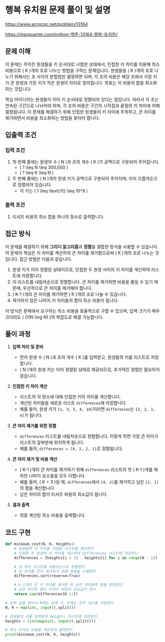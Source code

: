 # 행복 유치원 문제 풀이 및 설명

<https://www.acmicpc.net/problem/13164>

<https://mayquartet.com/python-백준-13164-행복-유치원/>

## 문제 이해

이 문제는 주어진 원생들을 키 순서대로 나열한 상태에서, 인접한 키 차이를 이용해 최소 비용으로 \( K \)개의 조로 나누는 방법을 구하는 문제입니다. 원생들을 \( K \)개의 조로 나누기 위해서는 조 사이의 분할점만 결정하면 되며, 각 조의 비용은 해당 조에서 가장 키가 큰 원생과 가장 키가 작은 원생의 차이로 정의됩니다. 목표는 이 비용의 합을 최소화하는 것입니다.

핵심 아이디어는 원생들이 이미 키 순서대로 정렬되어 있다는 점입니다. 따라서 각 조는 연속된 구간으로 나뉘어야 하며, 각 조의 비용은 구간의 시작점과 끝점의 키 차이에 의해 결정됩니다. 이 문제를 해결하기 위해 인접한 원생들의 키 차이에 주목하고, 큰 차이를 제거하면서 비용을 최소화하는 방법을 찾아야 합니다.

## 입출력 조건

### 입력 조건

1. 첫 번째 줄에는 원생의 수 \( N \)과 조의 개수 \( K \)가 공백으로 구분되어 주어집니다.
   - \( 1 \leq N \leq 300,000 \)
   - \( 1 \leq K \leq N \)
2. 두 번째 줄에는 \( N \)개의 원생 키가 공백으로 구분되어 주어지며, 이미 오름차순으로 정렬되어 있습니다.
   - 각 키는 \( 1 \leq \text{키} \leq 10^9 \)

### 출력 조건

1. 티셔츠 비용의 최소 합을 하나의 정수로 출력합니다.

## 접근 방식

이 문제를 해결하기 위해 **그리디 알고리즘**과 **정렬**을 결합한 방식을 사용할 수 있습니다. 이 문제의 핵심은 키 차이를 계산하여 큰 차이를 제거함으로써 \( K \)개의 조로 나누는 것입니다. 접근 방법은 다음과 같습니다.

1. 원생 키가 이미 정렬된 상태이므로, 인접한 두 원생 사이의 키 차이를 계산하여 리스트에 저장합니다.
2. 이 리스트를 내림차순으로 정렬합니다. 큰 차이를 제거하면 비용을 줄일 수 있기 때문에, 우선적으로 큰 차이를 제거해야 합니다.
3. \( K-1 \)개의 큰 차이를 제거하면 \( K \)개의 조로 나눌 수 있습니다.
4. 제거하지 않은 나머지 키 차이들의 합이 최소 비용이 됩니다.

이 방식은 문제에서 요구하는 최소 비용을 효율적으로 구할 수 있으며, 입력 크기가 매우 크더라도 \( O(N \log N) \)의 복잡도로 해결 가능합니다.

## 풀이 과정

1. **입력 처리 및 준비**

   - 먼저 원생 수 \( N \)과 조의 개수 \( K \)를 입력받고, 원생들의 키를 리스트로 저장합니다.
   - \( N \)개의 원생 키는 이미 정렬된 상태로 제공되므로, 추가적인 정렬은 필요하지 않습니다.

2. **인접한 키 차이 계산**

   - 리스트의 각 원소에 대해 인접한 키의 차이를 계산합니다.
   - 계산된 차이들을 새로운 리스트 `differences`에 저장합니다.
   - 예를 들어, 원생 키가 `[1, 3, 5, 6, 10]`이라면 `differences`는 `[2, 2, 1, 4]`가 됩니다.

3. **큰 차이 제거를 위한 정렬**

   - `differences` 리스트를 내림차순으로 정렬합니다. 이렇게 하면 가장 큰 차이가 리스트의 앞부분에 위치하게 됩니다.
   - 예를 들어, `differences = [4, 2, 2, 1]`로 정렬됩니다.

4. **큰 차이 제거 및 비용 계산**

   - \( K-1 \)개의 큰 차이를 제거하기 위해 `differences` 리스트의 첫 \( K-1 \)개를 제외한 나머지 요소들을 모두 더합니다.
   - 예를 들어, \( K = 3 \)일 때, `differences`에서 `[4, 2]`를 제거하고 남은 `[2, 1]`의 합을 계산합니다.
   - 남은 차이의 합이 티셔츠 비용의 최소값이 됩니다.

5. **결과 출력**
   - 최종 계산된 최소 비용을 출력합니다.

## 코드 구현

```python
def minimum_cost(N, K, heights):
    # 원생들의 키 차이를 저장할 리스트를 계산한다
    # 인접한 두 원생의 키 차이를 계산하여 differences 리스트에 저장한다
    differences = [heights[i + 1] - heights[i] for i in range(N - 1)]

    # 키 차이 리스트를 내림차순으로 정렬한다
    # 큰 차이를 먼저 제거하기 위해 정렬을 수행한다
    differences.sort(reverse=True)

    # K-1개의 큰 키 차이를 제거한 뒤 남은 차이들의 합을 반환한다
    # 남은 차이의 합이 티셔츠 비용의 최소값이 된다
    return sum(differences[K-1:])

# 입력 값을 받아서 N에는 원생 수, K에는 조의 개수를 저장한다
N, K = map(int, input().split())

# 원생들의 키를 입력받아 heights 리스트에 저장한다
heights = list(map(int, input().split()))

# 최소 티셔츠 비용을 계산하여 출력한다
print(minimum_cost(N, K, heights))
```
